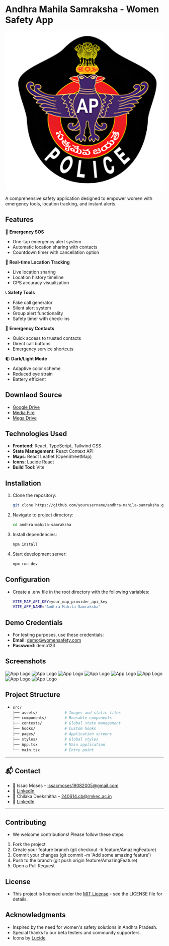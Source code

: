 # Andhra Mahila Samraksha - Women Safety App

![App Logo](./src/assets/logo.png)

A comprehensive safety application designed to empower women with emergency tools, location tracking, and instant alerts.

## Features

🚨 **Emergency SOS**  
- One-tap emergency alert system
- Automatic location sharing with contacts
- Countdown timer with cancellation option

📍 **Real-time Location Tracking**  
- Live location sharing
- Location history timeline
- GPS accuracy visualization

📞 **Safety Tools**  
- Fake call generator
- Silent alert system
- Group alert functionality
- Safety timer with check-ins

👥 **Emergency Contacts**  
- Quick access to trusted contacts
- Direct call buttons
- Emergency service shortcuts

🌓 **Dark/Light Mode**  
- Adaptive color scheme
- Reduced eye strain
- Battery efficient
## Downlaod Source
- [Google Drive](https://drive.google.com/file/d/1rdiOPnoa-8C7IVx7gma1mN7XR9N4sTuj/view?usp=sharing)
- [Media Fire](https://www.mediafire.com/file/dftscpgf8mc8eml/Andhra_Mahila_Samraksha.apk/file)
- [Mega Drive](https://mega.nz/file/6ngVjAqD#cjJXQmWRoPSSPYdNFpwvRZGF1LjkUErpSKyDCsKFDaY)
## Technologies Used

- **Frontend**: React, TypeScript, Tailwind CSS
- **State Management**: React Context API
- **Maps**: React Leaflet (OpenStreetMap)
- **Icons**: Lucide React
- **Build Tool**: Vite

## Installation

1. Clone the repository:
   ```bash
   git clone https://github.com/yourusername/andhra-mahila-samraksha.git
2. Navigate to project directory:
   ```bash
   cd andhra-mahila-samraksha
3. Install dependencies:
   ```bash
   npm install
4. Start development server:
   ```bash
   npm run dev

## Configuration
- Create a .env file in the root directory with the following variables:
  ```bash
  VITE_MAP_API_KEY=your_map_provider_api_key
  VITE_APP_NAME="Andhra Mahila Samraksha"

## Demo Credentials
- For testing purposes, use these credentials:
- **Email**: demo@womensafety.com
- **Password**: demo123

## Screenshots
![App Logo](./screenshots/1.jpg)
![App Logo](./screenshots/2.jpg)
![App Logo](./screenshots/3.jpg)
![App Logo](./screenshots/4.jpg)
![App Logo](./screenshots/5.jpg)
![App Logo](./screenshots/6.jpg)
![App Logo](./screenshots/7.jpg)
![App Logo](./screenshots/8.jpg)

## Project Structure
- ```bash
  src/
  ├── assets/            # Images and static files
  ├── components/        # Reusable components
  ├── contexts/          # Global state management
  ├── hooks/             # Custom hooks
  ├── pages/             # Application screens
  ├── styles/            # Global styles
  ├── App.tsx            # Main application
  └── main.tsx           # Entry point

---
## 📬 Contact
- 📧 Issac Moses – issacmoses19082005@gmail.com
- 💼 [LinkedIn](https://www.linkedin.com/in/i%EF%BD%93%EF%BD%93-a-c-m-%E5%8F%A3%EF%BD%93%E3%83%A2%EF%BD%93-d-12837831b/)
- 📧 Chilaka Deekshitha – 240614.cb@rmkec.ac.in
- 💼 [LinkedIn](https://www.linkedin.com/in/chilaka-deekshitha-974ba0329/)
---
## Contributing
- We welcome contributions! Please follow these steps:
1. Fork the project
2. Create your feature branch (git checkout -b feature/AmazingFeature)
3. Commit your changes (git commit -m 'Add some amazing feature')
4. Push to the branch (git push origin feature/AmazingFeature)
5. Open a Pull Request
## License
- This project is licensed under the [MIT License](LICENCE) - see the LICENSE file for details.
## Acknowledgments
- Inspired by the need for women's safety solutions in Andhra Pradesh.
- Special thanks to our beta testers and community supporters.
- Icons by [Lucide](https://lucide.dev/)
